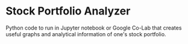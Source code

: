 # Stock Portfolio Analyzer
Python code to run in Jupyter notebook or Google Co-Lab that creates useful graphs and analytical information of one's stock portfolio. 
